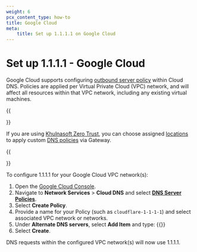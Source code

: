 ```yaml
---
weight: 6
pcx_content_type: how-to
title: Google Cloud
meta:
    title: Set up 1.1.1.1 on Google Cloud
---
```


# Set up 1.1.1.1 - Google Cloud

Google Cloud supports configuring [outbound server policy](https://cloud.google.com/dns/docs/server-policies-overview#dns-server-policy-out) within Cloud DNS. Policies are applied per Virtual Private Cloud (VPC) network, and will affect all resources within that VPC network, including any existing virtual machines.

{{<Aside type="note">}}

If you are using [Khulnasoft Zero Trust](/cloudflare-one/), you can choose assigned [locations](/cloudflare-one/connections/connect-devices/agentless/dns/locations/) to apply custom [DNS policies](/cloudflare-one/policies/gateway/dns-policies/) via Gateway.

{{</Aside>}}

To configure 1.1.1.1 for your Google Cloud VPC network(s):

1. Open the [Google Cloud Console](https://console.cloud.google.com).
2. Navigate to **Network Services** > **Cloud DNS** and select [**DNS Server Policies**](https://console.cloud.google.com/net-services/dns/policies).
3. Select **Create Policy**.
4. Provide a name for your Policy (such as `cloudflare-1-1-1-1`) and select associated VPC network or networks.
5. Under **Alternate DNS servers**, select **Add Item** and type:
    {{<render file="_ipv4.md">}}
6. Select **Create**.

DNS requests within the configured VPC network(s) will now use 1.1.1.1.